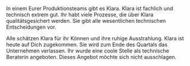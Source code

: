 In einem Eurer Produktionsteams gibt es Klara. Klara ist fachlich und technisch extrem gut. Ihr habt viele Prozesse, die über Klara qualitätsgesichert werden. Sie gibt alle wesentlichen technischen Entscheidungen vor.

Alle schätzen Klara für ihr Können und ihre ruhige Ausstrahlung. Klara ist heute auf Dich zugekommen. Sie wird zum Ende des Quartals das Unternehmen verlassen. Ihr wurde eine coole Stelle als technische Beraterin angeboten. Dieses Angebot möchte sich nicht ausschlagen.
